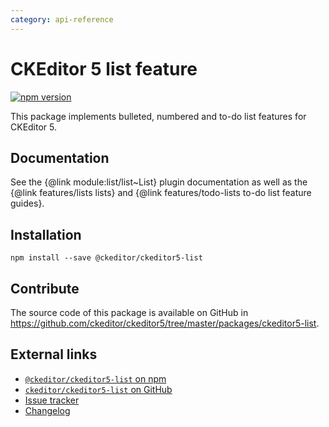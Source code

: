 ```yaml
---
category: api-reference
---
```


# CKEditor 5 list feature

[![npm version](https://badge.fury.io/js/%40ckeditor%2Fckeditor5-list.svg)](https://www.npmjs.com/package/@ckeditor/ckeditor5-list)

This package implements bulleted, numbered and to-do list features for CKEditor 5.

## Documentation

See the {@link module:list/list~List} plugin documentation as well as the {@link features/lists lists} and {@link features/todo-lists to-do list feature guides}.

## Installation

```
npm install --save @ckeditor/ckeditor5-list
```

## Contribute

The source code of this package is available on GitHub in https://github.com/ckeditor/ckeditor5/tree/master/packages/ckeditor5-list.

## External links

* [`@ckeditor/ckeditor5-list` on npm](https://www.npmjs.com/package/@ckeditor/ckeditor5-list)
* [`ckeditor/ckeditor5-list` on GitHub](https://github.com/ckeditor/ckeditor5/tree/master/packages/ckeditor5-list)
* [Issue tracker](https://github.com/ckeditor/ckeditor5/issues)
* [Changelog](https://github.com/ckeditor/ckeditor5/blob/master/CHANGELOG.md)
